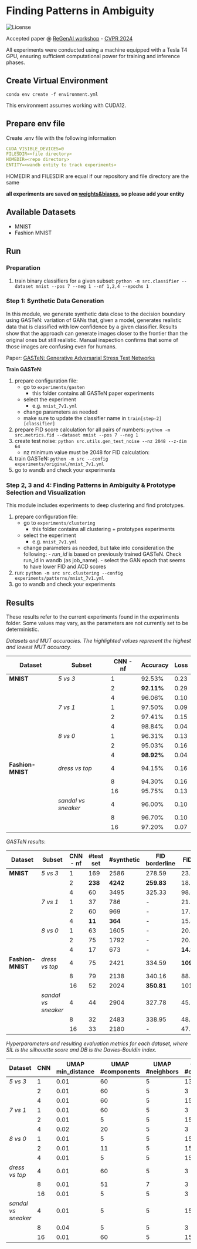 # Finding Patterns in Ambiguity

![License](https://img.shields.io/static/v1?label=license&message=CC-BY-NC-ND-4.0&color=green)

Accepted paper @ [ReGenAI workshop](https://sites.google.com/view/cvpr-responsible-genai/home) - [CVPR 2024](https://cvpr.thecvf.com/)

All experiments were conducted using a machine equipped with a Tesla T4 GPU, ensuring sufficient computational power for training and inference phases.

## Create Virtual Environment

```ssh
conda env create -f environment.yml
```

This environment assumes working with CUDA12.

## Prepare env file

Create .env file with the following information
```yaml
CUDA_VISIBLE_DEVICES=0
FILESDIR=<file directory>
HOMEDIR=<repo directory>
ENTITY=<wandb entity to track experiments>
```
HOMEDIR and FILESDIR are equal if our repository and file directory are the same

**all experiments are saved on [weights&biases](https://wandb.ai/home), so please add your entity**

## Available Datasets

- MNIST
- Fashion MNIST

## Run

### Preparation

1. train binary classifiers for a given subset: `python -m src.classifier --dataset mnist --pos 7 --neg 1 --nf 1,2,4 --epochs 1`

### Step 1: Synthetic Data Generation

In this module, we generate synthetic data close to the decision boundary using GASTeN: variation of GANs that, given a model, generates realistic data that is classiﬁed with low conﬁdence by a given classiﬁer. Results show that the approach can generate images closer to the frontier than the original ones but still realistic. Manual inspection conﬁrms that some of those images are confusing even for humans.

Paper: [GASTeN: Generative Adversarial Stress Test Networks](https://link.springer.com/epdf/10.1007/978-3-031-30047-9_8?sharing_token=XGbq9zmVBDFAEaM4r1AAp_e4RwlQNchNByi7wbcMAY55SAL6inraGCkI72KOuzssTzewKWv51v_1pft7j7WJRbiAzL0vaTmG2vf4gs1QhnZ3lV72H7zSKLWQESXZjq5-1pg77WEnt2EHZaN2b51chvHsO6TW3tiGXSVhUgy87Ts%3D)

**Train GASTeN**:

1. prepare configuration file:
    - go to `experiments/gasten`
        -  this folder contains all GASTeN paper experiments
    - select the experiment
        - e.g. `mnist_7v1.yml`
    - change parameters as needed
    - make sure to update the classifier name in `train[step-2][classifier]`
3. prepare FID score calculation for all pairs of numbers: `python -m src.metrics.fid --dataset mnist --pos 7 --neg 1`
4. create test noise: `python src.utils.gen_test_noise --nz 2048 --z-dim 64`
   - nz minimum value must be 2048 for FID calculation: 
5. train GASTeN: `python -m src --config experiments/original/mnist_7v1.yml`
6. go to wandb and check your experiments

### Step 2, 3 and 4: Finding Patterns in Ambiguity & Prototype Selection and Visualization

This module includes experiments to deep clustering and find prototypes.

1. prepare configuration file:
   - go to `experiments/clustering`
        - this folder contains all clustering + prototypes experiments
   - select the experiment
        - e.g. `mnist_7v1.yml`
   - change parameters as needed, but take into consideration the following:
         - *run_id* is based on previously trained GASTeN. Check run_id in wandb (as job_name).
         - select the GAN epoch that seems to have lower FID and ACD scores
2. run: `python -m src src.clustering --config experiments/patterns/mnist_7v1.yml`
3. go to wandb and check your experiments

## Results 

These results refer to the current experiments found in the experiments folder. Some values may vary, as the parameters are not currently set to be deterministic.

*Datasets and MUT accuracies. The highlighted values represent the highest and lowest MUT accuracy.*

| Dataset       | Subset             | CNN - nf | Accuracy  | Loss |
|---------------|--------------------|----|-----------|------|
| **MNIST**     | *5 vs 3*           | 1  | 92.53%    | 0.23 |
|               |                    | 2  | **92.11%**| 0.29 |
|               |                    | 4  | 96.06%    | 0.10 |
|               | *7 vs 1*           | 1  | 97.50%    | 0.09 |
|               |                    | 2  | 97.41%    | 0.15 |
|               |                    | 4  | 98.84%    | 0.04 |
|               | *8 vs 0*           | 1  | 96.31%    | 0.13 |
|               |                    | 2  | 95.03%    | 0.16 |
|               |                    | 4  | **98.92%**| 0.04 |
| **Fashion-MNIST** | *dress vs top* | 4  | 94.15%    | 0.16 |
|               |                    | 8  | 94.30%    | 0.16 |
|               |                    | 16 | 95.75%    | 0.13 |
|               | *sandal vs sneaker*| 4  | 96.00%    | 0.10 |
|               |                    | 8  | 96.70%    | 0.10 |
|               |                    | 16 | 97.20%    | 0.07 |

*GASTeN results*:

| Dataset        | Subset            | CNN - nf | #test set | #synthetic | FID borderline | FID all |
|----------------|-------------------|-----|-----------|------------|---------------|---------|
| **MNIST**      | *5 vs 3*          | 1   | 169       | 2586       | 278.59        | 23.02   |
|                |                   | 2   | **238**   | **4242**   | **259.83**    | 18.80   |
|                |                   | 4   | 60        | 3495       | 325.33        | 98.09   |
|                | *7 vs 1*          | 1   | 37        | 786        | -             | 21.94   |
|                |                   | 2   | 60        | 969        | -             | 17.94   |
|                |                   | 4   | **11**    | **364**    | -             | 15.43   |
|                | *8 vs 0*          | 1   | 63        | 1605       | -             | 20.84   |
|                |                   | 2   | 75        | 1792       | -             | 20.86   |
|                |                   | 4   | 17        | 673        | -             | **14.38** |
| **Fashion-MNIST** | *dress vs top* | 4   | 75        | 2421       | 334.59        | **109.82** |
|                |                   | 8   | 79        | 2138       | 340.16        | 88.58    |
|                |                   | 16  | 52        | 2024       | **350.81**    | 101.71  |
|                | *sandal vs sneaker*| 4  | 44        | 2904       | 327.78        | 45.88   |
|                |                   | 8   | 32        | 2483       | 338.95        | 48.17   |
|                |                   | 16  | 33        | 2180       | -             | 47.30   |

*Hyperparameters and resulting evaluation metrics for each dataset, where SIL is the silhouette score and DB is the Davies-Bouldin index.*

| Dataset               | CNN | UMAP min_distance | UMAP #components | UMAP #neighbors | GMM #clusters | SIL (↑) | DB (↓) |
|-----------------------|-----|-------------------|------------------|-----------------|---------------|---------|--------|
| *5 vs 3*              | 1   | 0.01              | 60               | 5               | 13            | 0.29    | 1.05   |
|                       | 2   | 0.01              | 60               | 5               | 3             | 0.32    | 1.26   |
|                       | 4   | 0.01              | 60               | 5               | 15            | **0.26**| **1.35**|
| *7 vs 1*              | 1   | 0.01              | 60               | 5               | 3             | 0.47    | 0.76   |
|                       | 2   | 0.01              | 5                | 5               | 15            | 0.39    | 0.94   |
|                       | 4   | 0.02              | 20               | 5               | 3             | **0.52**| **0.70**|
| *8 vs 0*              | 1   | 0.01              | 5                | 5               | 15            | 0.36    | 0.93   |
|                       | 2   | 0.01              | 11               | 5               | 15            | 0.31    | 1.14   |
|                       | 4   | 0.01              | 5                | 5               | 15            | 0.43    | 0.89   |
| *dress vs top*        | 4   | 0.01              | 60               | 5               | 3             | 0.47    | 0.74   |
|                       | 8   | 0.01              | 51               | 7               | 3             | 0.50    | 0.71   |
|                       | 16  | 0.01              | 5                | 5               | 3             | 0.38    | 1.14   |
| *sandal vs sneaker*   | 4   | 0.01              | 5                | 5               | 15            | 0.27    | 1.19   |
|                       | 8   | 0.04              | 5                | 5               | 3             | 0.33    | 0.96   |
|                       | 16  | 0.01              | 60               | 5               | 15            | 0.28    | 1.12   |

